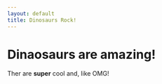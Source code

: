 ```yaml
---
layout: default
title: Dinosaurs Rock!
---
```


# Dinaosaurs are amazing!

Ther are **super** cool and, like OMG!